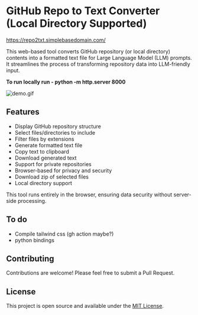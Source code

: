# GitHub Repo to Text Converter (Local Directory Supported)

https://repo2txt.simplebasedomain.com/

This web-based tool converts GitHub repository (or local directory) contents  into a formatted text file for Large Language Model (LLM) prompts. It streamlines the process of transforming repository data into LLM-friendly input.

**To run locally run - python -m http.server 8000**

![demo.gif](demo.gif)



## Features

- Display GitHub repository structure
- Select files/directories to include
- Filter files by extensions
- Generate formatted text file
- Copy text to clipboard
- Download generated text
- Support for private repositories
- Browser-based for privacy and security
- Download zip of selected files
- Local directory support

This tool runs entirely in the browser, ensuring data security without server-side processing.


## To do

- Compile tailwind css (gh action maybe?)
- python bindings

## Contributing

Contributions are welcome! Please feel free to submit a Pull Request.

## License

This project is open source and available under the [MIT License](LICENSE).
